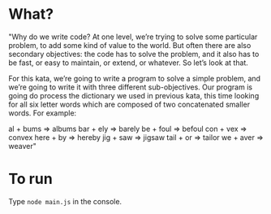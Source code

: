 What?
====
"Why do we write code? At one level, we’re trying to solve some particular problem, to add some kind of value to the world. But often there are also secondary objectives: the code has to solve the problem, and it also has to be fast, or easy to maintain, or extend, or whatever. So let’s look at that.

For this kata, we’re going to write a program to solve a simple problem, and we’re going to write it with three different sub-objectives. Our program is going do process the dictionary we used in previous kata, this time looking for all six letter words which are composed of two concatenated smaller words. For example:

  al + bums => albums
  bar + ely => barely
  be + foul => befoul
  con + vex => convex
  here + by => hereby
  jig + saw => jigsaw
  tail + or => tailor
  we + aver => weaver"
  
To run
====
Type `node main.js` in the console.
